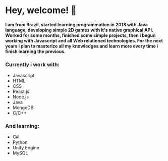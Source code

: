 # Hey, welcome! 🌌

#### I am from Brazil, started learning programmation in 2018 with Java language, developing simple 2D games with it's native graphical API. Worked for some months, finished some simple projects, then i begun working with Javascript and all Web relationed technologies. For the next years i plan to masterize all my knowledges and learn more every time i finish learning the previous.

### Currently i work with:
+ Javascript
+ HTML
+ CSS
+ React.js
+ Node.js
+ Java
+ MongoDB
+ C/C++

### And learning:
+ C#
+ Python
+ Unity Engine
+ MySQL
